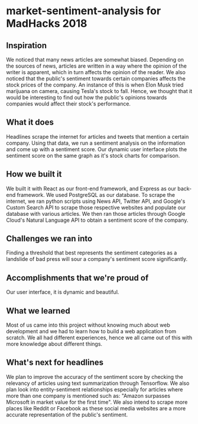 # market-sentiment-analysis for MadHacks 2018

## Inspiration
We noticed that many news articles are somewhat biased. Depending on the sources of news, articles are written in a way where the opinion of the writer is apparent, which in turn affects the opinion of the reader. We also noticed that the public's sentiment towards certain companies affects the stock prices of the company. An instance of this is when Elon Musk tried marijuana on camera, causing Tesla's stock to fall. Hence, we thought that it would be interesting to find out how the public's opinions towards companies would affect their stock's performance.

## What it does
Headlines scrape the internet for articles and tweets that mention a certain company. Using that data, we run a sentiment analysis on the information and come up with a sentiment score. Our dynamic user interface plots the sentiment score on the same graph as it's stock charts for comparison.

## How we built it
We built it with React as our front-end framework, and Express as our back-end framework. We used PostgreSQL as our database. To scrape the internet, we ran python scripts using News API, Twitter API, and Google's Custom Search API to scrape those respective websites and populate our database with various articles. We then ran those articles through Google Cloud's Natural Language API to obtain a sentiment score of the company.

## Challenges we ran into
Finding a threshold that best represents the sentiment categories as a landslide of bad press will sour a company's sentiment score significantly.

## Accomplishments that we're proud of
Our user interface, it is dynamic and beautiful.

## What we learned
Most of us came into this project without knowing much about web development and we had to learn how to build a web application from scratch. We all had different experiences, hence we all came out of this with more knowledge about different things.

## What's next for headlines
We plan to improve the accuracy of the sentiment score by checking the relevancy of articles using text summarization through Tensorflow. We also plan look into entity-sentiment relationships especially for articles where more than one company is mentioned such as: "Amazon surpasses Microsoft in market value for the first time". We also intend to scrape more places like Reddit or Facebook as these social media websites are a more accurate representation of the public's sentiment.
